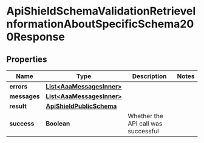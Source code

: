 

# ApiShieldSchemaValidationRetrieveInformationAboutSpecificSchema200Response


## Properties

| Name | Type | Description | Notes |
|------------ | ------------- | ------------- | -------------|
|**errors** | [**List&lt;AaaMessagesInner&gt;**](AaaMessagesInner.md) |  |  |
|**messages** | [**List&lt;AaaMessagesInner&gt;**](AaaMessagesInner.md) |  |  |
|**result** | [**ApiShieldPublicSchema**](ApiShieldPublicSchema.md) |  |  |
|**success** | **Boolean** | Whether the API call was successful |  |



